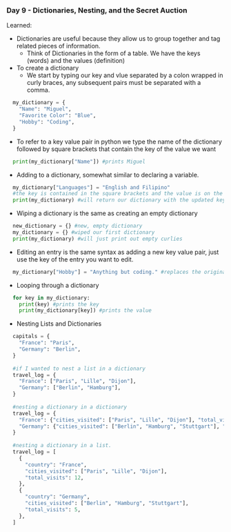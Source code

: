 ### Day 9 - Dictionaries, Nesting, and the Secret Auction
Learned:
- Dictionaries are useful because they allow us to group together and tag related pieces of information.
  - Think of Dictionaries in the form of a table. We have the keys (words) and the values (definition)
- To create a dictionary
  - We start by typing our key and vlue separated by a colon wrapped in curly braces, any subsequent pairs must be separated with a comma.
```python 
  my_dictionary = {
    "Name": "Miguel", 
    "Favorite Color": "Blue",
    "Hobby": "Coding",
  }
```
- To refer to a key value pair in python we type the name of the dictionary followed by square brackets that contain the key of the value we want
```python
  print(my_dictionary["Name"]) #prints Miguel
```
- Adding to a dictionary, somewhat similar to declaring a variable.
```python
  my_dictionary["Languages"] = "English and Filipino"
  #the key is contained in the square brackets and the value is on the right side of the =
  print(my_dictionary) #will return our dictionary with the updated key value pairs.
```
- Wiping a dictionary is the same as creating an empty dictionary
```python
  new_dictionary = {} #new, empty dictionary
  my_dictionary = {} #wiped our first dictionary
  print(my_dictionary) #will just print out empty curlies
```
- Editing an entry is the same syntax as adding a new key value pair, just use the key of the entry you want to edit.
```python
  my_dictionary["Hobby"] = "Anything but coding." #replaces the original value of this key. 
```
- Looping through a dictionary
```python
  for key in my_dictionary:
    print(key) #prints the key
    print(my_dictionary[key]) #prints the value
```
- Nesting Lists and Dictionaries
```python
  capitals = {
    "France": "Paris",
    "Germany": "Berlin",
  }
  
  #if I wanted to nest a list in a dictionary
  travel_log = {
    "France": ["Paris", "Lille", "Dijon"],
    "Germany": ["Berlin", "Hamburg"],
  }
  
  #nesting a dictionary in a dictionary
  travel_log = {
    "France": {"cities_visited": ["Paris", "Lille", "Dijon"], "total_visits": 12},
    "Germany": {"cities_visited": ["Berlin", "Hamburg", "Stuttgart"], "total_visits": 5},
  }
  
  #nesting a dictionary in a list.
  travel_log = [
    {
      "country": "France", 
      "cities_visited": ["Paris", "Lille", "Dijon"], 
      "total_visits": 12,
    },
    {
      "country": "Germany",
      "cities_visited": ["Berlin", "Hamburg", "Stuttgart"],
      "total_visits": 5,
    },
  ]
```